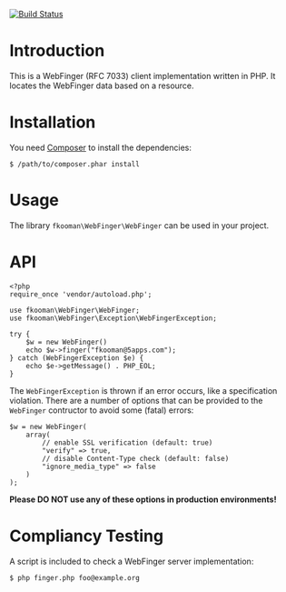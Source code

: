 [![Build Status](https://travis-ci.org/fkooman/php-lib-webfinger.svg?branch=master)](https://travis-ci.org/fkooman/php-lib-webfinger)

# Introduction
This is a WebFinger (RFC 7033) client implementation written in PHP. It 
locates the WebFinger data based on a resource.

# Installation
You need [Composer](https://getcomposer.org) to install the dependencies:

    $ /path/to/composer.phar install

# Usage
The library `fkooman\WebFinger\WebFinger` can be used in your project.

# API

    <?php
    require_once 'vendor/autoload.php';

    use fkooman\WebFinger\WebFinger;
    use fkooman\WebFinger\Exception\WebFingerException;

    try { 
        $w = new WebFinger()
        echo $w->finger("fkooman@5apps.com");
    } catch (WebFingerException $e) {
        echo $e->getMessage() . PHP_EOL;
    } 

The `WebFingerException` is thrown if an error occurs, like a specification
violation. There are a number of options that can be provided to the 
`WebFinger` contructor to avoid some (fatal) errors:

    $w = new WebFinger(
        array(
            // enable SSL verification (default: true)
            "verify" => true,
            // disable Content-Type check (default: false)
            "ignore_media_type" => false
        )
    );

**Please DO NOT use any of these options in production environments!**

# Compliancy Testing
A script is included to check a WebFinger server implementation:

	$ php finger.php foo@example.org

